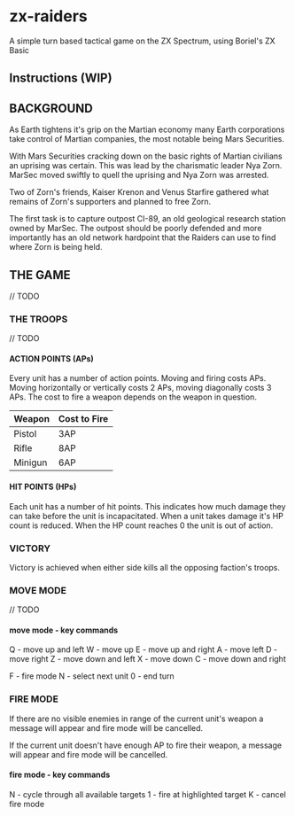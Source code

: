 # zx-raiders

A simple turn based tactical game on the ZX Spectrum, using Boriel's ZX Basic

## Instructions (WIP)

## BACKGROUND

As Earth tightens it's grip on the Martian economy many Earth corporations take
control of Martian companies, the most notable being Mars Securities.

With Mars Securities cracking down on the basic rights of Martian civilians an
uprising was certain.  This was lead by the charismatic leader Nya Zorn.  
MarSec moved swiftly to quell the uprising and Nya Zorn was arrested.

Two of Zorn's friends, Kaiser Krenon and Venus Starfire gathered what remains of
Zorn's supporters and planned to free Zorn.

The first task is to capture outpost CI-89, an old geological research station
owned by MarSec.  The outpost should be poorly defended and more importantly has
an old network hardpoint that the Raiders can use to find where Zorn is being
held.

## THE GAME

// TODO

### THE TROOPS

// TODO

#### ACTION POINTS (APs)

Every unit has a number of action points.  Moving and firing costs APs.  Moving
horizontally or vertically costs 2 APs, moving diagonally costs 3 APs.  The cost
to fire a weapon depends on the weapon in question.

Weapon  | Cost to Fire
--------|--------------
Pistol  | 3AP
Rifle   | 8AP
Minigun | 6AP

#### HIT POINTS (HPs)

Each unit has a number of hit points.  This indicates how much damage they can
take before the unit is incapacitated.  When a unit takes damage it's HP count
is reduced.  When the HP count reaches 0 the unit is out of action.

### VICTORY

Victory is achieved when either side kills all the opposing faction's troops.

### MOVE MODE

// TODO

#### move mode - key commands

Q - move up and left
W - move up
E - move up and right
A - move left
D - move right
Z - move down and left
X - move down
C - move down and right

F - fire mode
N - select next unit
0 - end turn

### FIRE MODE

If there are no visible enemies in range of the current unit's weapon a message
will appear and fire mode will be cancelled.

If the current unit doesn't have enough AP to fire their weapon, a message will
appear and fire mode will be cancelled.

#### fire mode - key commands

N - cycle through all available targets
1 - fire at highlighted target
K - cancel fire mode
